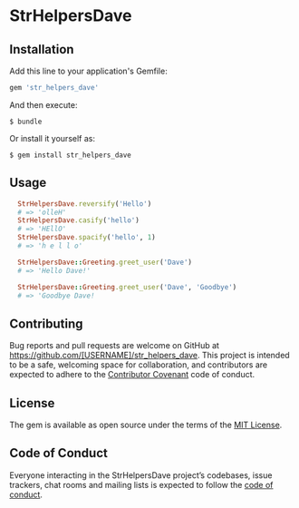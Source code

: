# StrHelpersDave

## Installation

Add this line to your application's Gemfile:

```ruby
gem 'str_helpers_dave'
```

And then execute:

    $ bundle

Or install it yourself as:

    $ gem install str_helpers_dave

## Usage
  ```ruby
    StrHelpersDave.reversify('Hello')
    # => 'olleH'
    StrHelpersDave.casify('hello')
    # => 'HEllO'
    StrHelpersDave.spacify('hello', 1)
    # => 'h e l l o'

    StrHelpersDave::Greeting.greet_user('Dave')
    # => 'Hello Dave!'

    StrHelpersDave::Greeting.greet_user('Dave', 'Goodbye')
    # => 'Goodbye Dave!
  ```


## Contributing

Bug reports and pull requests are welcome on GitHub at https://github.com/[USERNAME]/str_helpers_dave. This project is intended to be a safe, welcoming space for collaboration, and contributors are expected to adhere to the [Contributor Covenant](http://contributor-covenant.org) code of conduct.

## License

The gem is available as open source under the terms of the [MIT License](https://opensource.org/licenses/MIT).

## Code of Conduct

Everyone interacting in the StrHelpersDave project’s codebases, issue trackers, chat rooms and mailing lists is expected to follow the [code of conduct](https://github.com/[USERNAME]/str_helpers_dave/blob/master/CODE_OF_CONDUCT.md).
